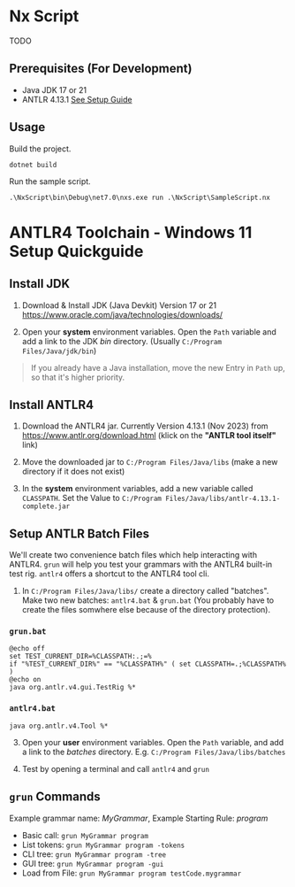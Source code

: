 # Nx Script

TODO

## Prerequisites (For Development)

- Java JDK 17 or 21
- ANTLR 4.13.1 [See Setup Guide](#antlr4-toolchain---windows-11-setup-quickguide)

## Usage

Build the project.

```shell
dotnet build
```

Run the sample script.

```shell
.\NxScript\bin\Debug\net7.0\nxs.exe run .\NxScript\SampleScript.nx
```

# ANTLR4 Toolchain - Windows 11 Setup Quickguide

## Install JDK

1. Download & Install JDK (Java Devkit) Version 17 or 21
   https://www.oracle.com/java/technologies/downloads/

2. Open your **system** environment variables. Open the `Path` variable and add a link to the JDK _bin_ directory. (Usually `C:/Program Files/Java/jdk/bin`)

> If you already have a Java installation, move the new Entry in `Path` up, so that it's higher priority.

## Install ANTLR4

1. Download the ANTLR4 jar. Currently Version 4.13.1 (Nov 2023) from
   https://www.antlr.org/download.html (klick on the **"ANTLR tool itself"** link)

2. Move the downloaded jar to `C:/Program Files/Java/libs` (make a new directory if it does not exist)

3. In the **system** environment variables, add a new variable called `CLASSPATH`. Set the Value to `C:/Program Files/Java/libs/antlr-4.13.1-complete.jar`

## Setup ANTLR Batch Files

We'll create two convenience batch files which help interacting with ANTLR4. `grun` will help you test your grammars with the ANTLR4 built-in test rig. `antlr4` offers a shortcut to the ANTLR4 tool cli.

1. In `C:/Program Files/Java/libs/` create a directory called "batches". Make two new batches: `antlr4.bat` & `grun.bat`
   (You probably have to create the files somwhere else because of the directory protection).

### `grun.bat`

```batch
@echo off
set TEST_CURRENT_DIR=%CLASSPATH:.;=%
if "%TEST_CURRENT_DIR%" == "%CLASSPATH%" ( set CLASSPATH=.;%CLASSPATH% )
@echo on
java org.antlr.v4.gui.TestRig %*
```

### `antlr4.bat`

```batch
java org.antlr.v4.Tool %*
```

3. Open your **user** environment variables. Open the `Path` variable, and add a link to the _batches_ directory. E.g. `C:/Program Files/Java/libs/batches`

4. Test by opening a terminal and call `antlr4` and `grun`

## `grun` Commands

Example grammar name: _MyGrammar_, Example Starting Rule: _program_

- Basic call: `grun MyGrammar program`
- List tokens: `grun MyGrammar program -tokens`
- CLI tree: `grun MyGrammar program -tree`
- GUI tree: `grun MyGrammar program -gui`
- Load from File: `grun MyGrammar program testCode.mygrammar`
